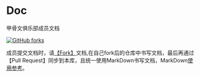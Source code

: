 # Doc
甲骨文俱乐部成员文档

[![GitHub forks](https://img.shields.io/github/forks/OracleClubAI/Doc.svg?style=social)](https://github.com/OracleClubAI/Doc/fork)

成员提交文档时，请[【Fork】](https://github.com/OracleClubAI/Doc/fork)文档,在自己fork后的仓库中书写文档，最后再通过【Pull Request】同步到本库，且统一使用MarkDown书写文档，MarkDown[使用参考](https://github.com/ChenQuan/README)。
